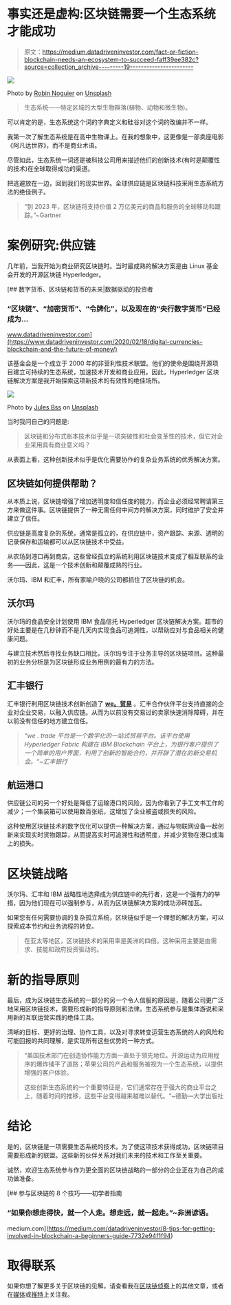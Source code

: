 # 事实还是虚构:区块链需要一个生态系统才能成功

> 原文：<https://medium.datadriveninvestor.com/fact-or-fiction-blockchain-needs-an-ecosystem-to-succeed-faff39ee382c?source=collection_archive---------19----------------------->

![](img/972b3ef0fd599e30a991dcffc988812a.png)

Photo by [Robin Noguier](https://unsplash.com/@robinnoguier?utm_source=medium&utm_medium=referral) on [Unsplash](https://unsplash.com?utm_source=medium&utm_medium=referral)

> 生态系统——特定区域的大型生物群落(植物、动物和微生物)。

可以肯定的是，生态系统这个词的字典定义和硅谷对这个词的改编并不一样。

我第一次了解生态系统是在高中生物课上。在我的想象中，这更像是一部卖座电影《阿凡达世界》，而不是商业术语。

尽管如此，生态系统一词还是被科技公司用来描述他们的创新技术(有时是颠覆性的技术)在全球取得成功的渠道。

把逃避放在一边，回到我们的现实世界。全球供应链是区块链科技采用生态系统方法的绝佳例子。

> “到 2023 年，区块链将支持价值 2 万亿美元的商品和服务的全球移动和跟踪。”~Gartner

# 案例研究:供应链

几年前，当我开始为商业研究区块链时。当时最成熟的解决方案是由 Linux 基金会开发的开源区块链 Hyperledger。

[](https://www.datadriveninvestor.com/2020/02/18/digital-currencies-blockchain-and-the-future-of-money/) [## 数字货币、区块链和货币的未来|数据驱动的投资者

### “区块链”、“加密货币”、“令牌化”，以及现在的“央行数字货币”已经成为…

www.datadriveninvestor.com](https://www.datadriveninvestor.com/2020/02/18/digital-currencies-blockchain-and-the-future-of-money/) 

该基金会是一个成立于 2000 年的非营利性技术联盟。他们的使命是围绕开源项目建立可持续的生态系统，加速技术开发和商业应用。因此，Hyperledger 区块链解决方案是我开始探索这项新技术的有效性的绝佳场所。

![](img/7123154577b420018fa4bd3e23082e7a.png)

Photo by [Jules Bss](https://unsplash.com/@jules_bss?utm_source=medium&utm_medium=referral) on [Unsplash](https://unsplash.com?utm_source=medium&utm_medium=referral)

当时我问自己的问题是:

> 区块链和分布式账本技术似乎是一项突破性和社会变革性的技术，但它对企业采用具有商业意义吗？

从表面上看，这种创新技术似乎是优化需要协作的复杂业务系统的优秀解决方案。

## 区块链如何提供帮助？

从本质上说，区块链增强了增加透明度和信任度的能力，而企业必须经常聘请第三方来做这件事。区块链提供了一种无需任何中间方的解决方案，同时维护了安全并建立了信任。

供应链是高度复杂的系统，通常是孤立的，在供应链中，资产跟踪、来源、透明的记录保存和运输都可以从区块链技术中受益。

从农场到港口再到商店，这些曾经孤立的系统利用区块链技术变成了相互联系的业务——因此，这是一个技术创新和颠覆成熟的行业。

沃尔玛、IBM 和汇丰，所有家喻户晓的公司都抓住了区块链的机会。

## 沃尔玛

沃尔玛的食品安全计划使用 IBM 食品信托 Hyperledger 区块链解决方案。超市的好处主要是在几秒钟而不是几天内实现食品可追溯性，以帮助应对与食品相关的健康问题。

与建立技术然后寻找业务缺口相比，沃尔玛专注于业务主导的区块链项目。这种最初的业务分析是为区块链形成业务用例的最有力的方法。

## 汇丰银行

汇丰银行利用区块链技术创新创造了 [**we。贸易**](https://we-trade.com/) 。汇丰合作伙伴平台支持直接的企业对企业交易，以融入供应链。从而为以前没有交易过的卖家快速消除障碍，并在以前没有信任的地方建立信任。

> *“we . trade 平台是一个数字化的一站式贸易平台。该平台使用 Hyperledger Fabric 构建在 IBM Blockchain 平台上，为银行客户提供了一个简单的用户界面，利用了创新的智能合约，并开辟了潜在的新交易机会。“~汇丰银行*

## 航运港口

供应链公司的另一个好处是降低了运输港口的风险，因为你看到了手工文书工作的减少；一个集装箱可以使用数百张纸，这增加了企业被盗或损失的风险。

这种使用区块链技术的数字优化可以提供一种解决方案，通过与物联网设备一起创新来实现实时货物跟踪，从而提高实时可追溯性和透明度，并减少货物在港口或海上的损失。

# 区块链战略

沃尔玛、汇丰和 IBM 战略性地选择成为供应链中的先行者，这是一个强有力的举措，因为他们现在可以强制参与，从而为区块链解决方案的成功添砖加瓦。

如果您有任何需要协调的复杂孤立系统，区块链似乎是一个理想的解决方案，可以探索成本节约和业务流程的转变。

> 在亚太等地区，区块链技术的采用率是美洲的四倍。这种采用主要是由需求、技能和政府投资驱动的。

# 新的指导原则

最后，成为区块链生态系统的一部分的另一个令人信服的原因是，随着公司更广泛地采用区块链技术，需要形成新的指导原则和法律。生态系统参与是集体游说和采用新的互联运营实践的绝佳工具。

清晰的目标、更好的治理、协作工具，以及对寻求转变运营生态系统的人的风险和可能回报的共同理解，是实现所有这些优势的一种方式。

> “美国技术部门在创造协作能力方面一直处于领先地位。开源运动为应用程序的爆炸铺平了道路；苹果公司的产品和服务被视为一个生态系统，以提供增强的客户体验。
> 
> 这些创新生态系统的一个重要特征是，它们通常存在于强大的商业平台之上，随着时间的推移，这些平台变得越来越难以替代。“~德勤—大学出版社

# 结论

是的，区块链是一项需要生态系统的技术。为了使这项技术获得成功，区块链项目需要形成新的联盟。这些新的伙伴关系对我们未来的技术和工作至关重要。

诚然，欢迎生态系统参与作为更全面的区块链战略的一部分的企业正在为自己的成功做准备。

[](https://medium.com/datadriveninvestor/8-tips-for-getting-involved-in-blockchain-a-beginners-guide-7732e94f1f94) [## 参与区块链的 8 个技巧——初学者指南

### “如果你想走得快，就一个人走。想走远，就一起走。”~非洲谚语。

medium.com](https://medium.com/datadriveninvestor/8-tips-for-getting-involved-in-blockchain-a-beginners-guide-7732e94f1f94) 

# 取得联系

如果你想了解更多关于区块链的见解，请查看我在[区块链侦察](http://blockchainscout.co.uk/)上的其他文章，或者在[媒体](https://medium.com/@e_nicleoid)或[推特](https://twitter.com/e_nicleoid)上关注我。